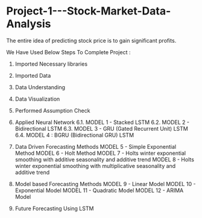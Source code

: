# Project-1---Stock-Market-Data-Analysis
The entire idea of predicting stock price is to gain significant profits.

We Have Used Below Steps To Complete Project :

1. Imported Necessary libraries
2. Imported Data
3. Data Understanding
4. Data Visualization
5. Performed Assumption Check

6. Applied Neural Network
6.1. MODEL 1 - Stacked LSTM
  6.2. MODEL 2 - Bidirectional LSTM
  6.3. MODEL 3 - GRU (Gated Recurrent Unit) LSTM
  6.4. MODEL 4 : BGRU (Bidirectional GRU) LSTM

7. Data Driven Forecasting Methods
  MODEL 5 - Simple Exponential Method
  MODEL 6 - Holt Method
  MODEL 7 - Holts winter exponential smoothing with additive seasonality and additive trend
  MODEL 8 - Holts winter exponential smoothing with multiplicative seasonality and additive trend

8. Model based Forecasting Methods
  MODEL 9 - Linear Model
  MODEL 10 - Exponential Model
  MODEL 11 - Quadratic Model
  MODEL 12 - ARIMA Model

9. Future Forecasting Using LSTM
